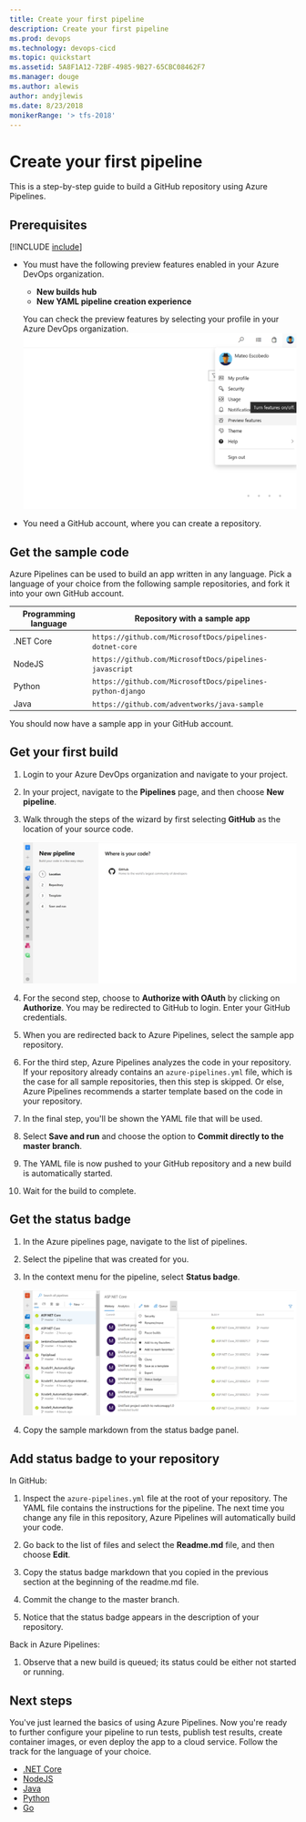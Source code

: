```yaml
---
title: Create your first pipeline
description: Create your first pipeline
ms.prod: devops
ms.technology: devops-cicd
ms.topic: quickstart
ms.assetid: 5A8F1A12-72BF-4985-9B27-65CBC08462F7
ms.manager: douge
ms.author: alewis
author: andyjlewis
ms.date: 8/23/2018
monikerRange: '> tfs-2018'
---
```


# Create your first pipeline

This is a step-by-step guide to build a GitHub repository using Azure Pipelines.

## Prerequisites

[!INCLUDE [include](_shared/ci-cd-prerequisites-vsts.md)]

* You must have the following preview features enabled in your Azure DevOps organization.
  * **New builds hub**
  * **New YAML pipeline creation experience**

  You can check the preview features by selecting your profile in your Azure DevOps organization.
  ![New YAML pipeline creation experience](_img/get-started-yaml/preview-toggle.png)

* You need a GitHub account, where you can create a repository.

## Get the sample code

Azure Pipelines can be used to build an app written in any language. Pick a language of your choice from the following sample repositories, and fork it into your own GitHub account.

| Programming language | Repository with a sample app |
|----------------------|----------------------------|
| .NET Core | `https://github.com/MicrosoftDocs/pipelines-dotnet-core` |
| NodeJS | `https://github.com/MicrosoftDocs/pipelines-javascript` |
| Python |  `https://github.com/MicrosoftDocs/pipelines-python-django` |
| Java | `https://github.com/adventworks/java-sample` |

You should now have a sample app in your GitHub account.

## Get your first build

1. Login to your Azure DevOps organization and navigate to your project.

1. In your project, navigate to the **Pipelines** page, and then choose **New pipeline**.

1. Walk through the steps of the wizard by first selecting **GitHub** as the location of your source code.

   ![GitHub selection](_img/get-started-yaml/new-pipeline.png)

1. For the second step, choose to **Authorize with OAuth** by clicking on **Authorize**. You may be redirected to GitHub to login. Enter your GitHub credentials.

1. When you are redirected back to Azure Pipelines, select the sample app repository.

1. For the third step, Azure Pipelines analyzes the code in your repository. If your repository already contains an `azure-pipelines.yml` file, which is the case for all sample repositories, then this step is skipped. Or else, Azure Pipelines recommends a starter template based on the code in your repository.

1. In the final step, you'll be shown the YAML file that will be used.

1. Select **Save and run** and choose the option to **Commit directly to the master branch**.

1. The YAML file is now pushed to your GitHub repository and a new build is automatically started.

1. Wait for the build to complete.

## Get the status badge

1. In the Azure pipelines page, navigate to the list of pipelines.

1. Select the pipeline that was created for you.

1. In the context menu for the pipeline, select **Status badge**.

   ![Status badge](_img/get-started-yaml/status-badge.png)

1. Copy the sample markdown from the status badge panel.

## Add status badge to your repository

In GitHub:

1. Inspect the `azure-pipelines.yml` file at the root of your repository. The YAML file contains the instructions for the pipeline. The next time you change any file in this repository, Azure Pipelines will automatically build your code.

1. Go back to the list of files and select the **Readme.md** file, and then choose **Edit**.

1. Copy the status badge markdown that you copied in the previous section at the beginning of the readme.md file.

1. Commit the change to the master branch.

1. Notice that the status badge appears in the description of your repository.

Back in Azure Pipelines:

1. Observe that a new build is queued; its status could be either not started or running.

## Next steps

You've just learned the basics of using Azure Pipelines. Now you're ready to further configure your pipeline to run tests, publish test results, create container images, or even deploy the app to a cloud service. Follow the track for the language of your choice.

* [.NET Core](languages/dotnet-core.md)
* [NodeJS](languages/javascript.md)
* [Java](languages/java.md)
* [Python](languages/python.md)
* [Go](languages/go.md)
